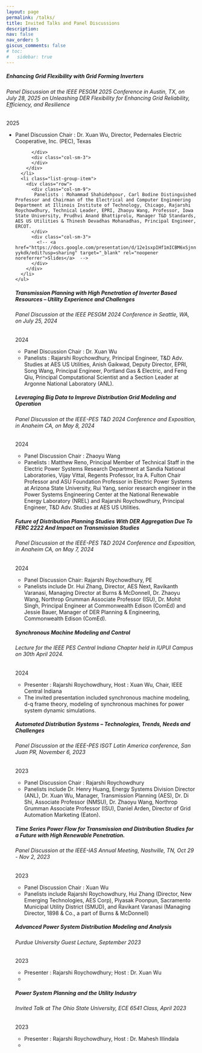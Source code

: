```yaml
---
layout: page
permalink: /talks/
title: Invited Talks and Panel Discussions
description: 
nav: false
nav_order: 5
giscus_comments: false
# toc:
#   sidebar: true
---
```


<!-- <h3 style="color: #4b9cd3;" id="unc"><a href="https://unc.edu">UNC</a></h3> -->
<!-- COMP 311 (Computer Organization) -->
<!-- <div class="card mt-3">
  <div class="p-3">
    <div class="row">
      <div class="col-sm-10">
        <h5 id="comp311" class="card-title">Advanced Power System Distribution Modeling and Analysis</h5>
        <h6 class="card-subtitle font-italic">Purdue University Guest Lecture </h6>
      </div>
      <div class="col-sm-2 text-sm-right">
        <span class="badge">
          2023
        </span>
      </div>
    </div>
    <ul class="card-text font-weight-light list-group list-group-flush">
      <li class="list-group-item">
        <div class="row">
          <div class="col-sm-9">
            In 23S, I developed a SAP (Simple-As-Possible computer) program simulator, which enabled me to autograde and create a SAP programming assignment.
          </div>
          <div class="col-sm-3">
            <a href="/projects/sapsim">SAPsim</a>&nbsp;(<a href="https://github.com/jesse-wei/SAPsim">GitHub</a>)
          </div>
        </div> 
      <!-- </li>
      <li class="list-group-item">
        <div class="row">
          <div class="col-sm-9">
            I added and wrote the autograder for a new part of the ALU implementation assignment, in which students implement flag detection in the ALU.
          </div>
        </div>
      </li> 
      <!-- <li class="list-group-item">
        <div class="row">
          <div class="col-sm-9">
            I created a resource that implements and explains 12 circuits from the course.
          </div>
          <div class="col-sm-3">
            <a href="https://github.com/jesse-wei/COMP311-circuits">COMP 311 circuits</a>
          </div>
        </div>
      </li> 
      <!-- <li class="list-group-item">
        <div class="row">
          <div class="col-sm-9">
            I have written 20+ in-use quiz and exam questions. In 23S, I wrote the entirety of a brand-new Quiz 7 on the MIPS processor and control signals.
          </div>
          <div class="col-sm-3">
          </div>
        </div>
      </li>
      <li class="list-group-item">
        <div class="row">
          <div class="col-sm-9">
            I have written and released explanations for 150+ practice PollEverywhere (PEW) questions. In 23S, I held three review sessions for the entire course, with an average of 40 students at each review session.
          </div>
          <div class="col-sm-3">
            <a href="/assets/pdf/comp311/Quiz1Review.pdf" data-proofer-ignore>Quiz1</a>
            <a href="/assets/pdf/comp311/Quiz2Review.pdf" data-proofer-ignore>Quiz2</a>
            <a href="/assets/pdf/comp311/Quiz3Review.pdf" data-proofer-ignore>Quiz3</a>
            <a href="/assets/pdf/comp311/Quiz4Review.pdf" data-proofer-ignore>Quiz4</a>
            <a href="/assets/pdf/comp311/Quiz5Review.pdf" data-proofer-ignore>Quiz5</a>
            <a href="/assets/pdf/comp311/Quiz6Review.pdf" data-proofer-ignore>Quiz6</a>
            <a href="/assets/pdf/comp311/Exam1Review.pdf" data-proofer-ignore>Exam1</a>
            (These links won't work but are available on request)
          </div>
        </div>
      </li>
      <!-- <li class="list-group-item">
        <div class="row">
          <div class="col-sm-9">
            I received the <a href="https://cs.unc.edu/about/awards/department-awards/pozefsky-la-award/">Diane Pozefsky Learning Assistant Award</a>.
          </div>
          <div class="col-sm-3">
          </div>
        </div>
      </li>
    </ul>
  </div>
</div> -->




<!-- IEEE PESGM 2025 Panel as Speaker (Xuan's Panel) -->
<div class="card mt-3">
  <div class="p-3">
    <div class="row">
      <div class="col-sm-10">
        <h5 id="comp210" class="card-title">Enhancing Grid Flexibility with Grid Forming Inverters </h5>
        <h6 class="card-subtitle font-italic"> Panel Discussion at the IEEE PESGM 2025 Conference in Austin, TX, on July 28, 2025 on Unleashing DER Flexibility for Enhancing Grid Reliability, Efficiency, and Resilience</h6>
      </div>
      <div class="col-sm-2 text-sm-right">
        <span class="badge">
          2025 
        </span>
      </div>
    </div>
    <ul class="card-text font-weight-light list-group list-group-flush">
      <li class="list-group-item">
        <div class="row">
          <div class="col-sm-9">
            Panel Discussion Chair : Dr. Xuan Wu, Director, Pedernales Electric Cooperative, Inc. (PEC), Texas

          </div>
          <div class="col-sm-3">
          </div>
        </div>
      </li>
      <li class="list-group-item">
        <div class="row">
          <div class="col-sm-9">
           Panelists : Mohammad Shahidehpour, Carl Bodine Distinguished Professor and Chairman of the Electrical and Computer Engineering Department at Illinois Institute of Technology, Chicago, Rajarshi Roychowdhury, Technical Leader, EPRI, Zhaoyu Wang, Professor, Iowa State University, Prudhvi Anand Bhattiprolu, Manager T&D Standards, AES US Utilities & Thinesh Devadhas Mohanadhas, Principal Engineer, ERCOT.    
          </div>
          <div class="col-sm-3">
            <!-- <a href="https://docs.google.com/presentation/d/12e1sxpIHf1mICBM6xSjnnCluqbAZQcE1cxS9P-yykdk/edit?usp=sharing" target="_blank" rel="noopener noreferrer">Slides</a>  -->
          </div>
        </div>
      </li>
    </ul>
  </div>
</div>
























<!-- IEEE PESGM 2024 Panel as Speaker (Xuan's Panel) -->
<div class="card mt-3">
  <div class="p-3">
    <div class="row">
      <div class="col-sm-10">
        <h5 id="comp210" class="card-title">Transmission Planning with High Penetration of Inverter Based Resources – Utility Experience and Challenges </h5>
        <h6 class="card-subtitle font-italic"> Panel Discussion at the IEEE PESGM 2024 Conference in Seattle, WA, on July 25, 2024</h6>
      </div>
      <div class="col-sm-2 text-sm-right">
        <span class="badge">
          2024 
        </span>
      </div>
    </div>
    <ul class="card-text font-weight-light list-group list-group-flush">
      <li class="list-group-item">
        <div class="row">
          <div class="col-sm-9">
            Panel Discussion Chair : Dr. Xuan Wu
          </div>
          <div class="col-sm-3">
          </div>
        </div>
      </li>
      <li class="list-group-item">
        <div class="row">
          <div class="col-sm-9">
           Panelists : Rajarshi Roychowdhury, Principal Engineer, T&D Adv. Studies at AES US Utilities, Anish Gaikwad, Deputy Director, EPRI, Song Wang, Principal Engineer, Portland Gas & Electric, and Feng Qiu, Principal Computational Scientist and a Section Leader at Argonne National Laboratory (ANL).    
          </div>
          <div class="col-sm-3">
            <!-- <a href="https://docs.google.com/presentation/d/12e1sxpIHf1mICBM6xSjnnCluqbAZQcE1cxS9P-yykdk/edit?usp=sharing" target="_blank" rel="noopener noreferrer">Slides</a>  -->
          </div>
        </div>
      </li>
    </ul>
  </div>
</div>



















<!-- IEEE T&D 2024 Panel 2 as Speaker (Zhaoyu's Panel) -->
<div class="card mt-3">
  <div class="p-3">
    <div class="row">
      <div class="col-sm-10">
        <h5 id="comp210" class="card-title">Leveraging Big Data to Improve Distribution Grid Modeling and Operation </h5>
        <h6 class="card-subtitle font-italic"> Panel Discussion at the IEEE-PES T&D 2024 Conference and Exposition, in Anaheim CA, on May 8, 2024</h6>
      </div>
      <div class="col-sm-2 text-sm-right">
        <span class="badge">
          2024 
        </span>
      </div>
    </div>
    <ul class="card-text font-weight-light list-group list-group-flush">
      <li class="list-group-item">
        <div class="row">
          <div class="col-sm-9">
            Panel Discussion Chair : Zhaoyu Wang
          </div>
          <div class="col-sm-3">
          </div>
        </div>
      </li>
      <li class="list-group-item">
        <div class="row">
          <div class="col-sm-9">
           Panelists : Matthew Reno, Principal Member of Technical Staff in the Electric Power Systems Research Department at Sandia National Laboratories, Vijay Vittal, Regents Professor, Ira A. Fulton Chair Professor and ASU Foundation Professor in Electric Power Systems at Arizona State University, Rui Yang, senior research engineer in the Power Systems Engineering Center at the National Renewable Energy Laboratory (NREL) and Rajarshi Roychowdhury, Principal Engineer, T&D Adv. Studies at AES US Utilities.  
          </div>
          <div class="col-sm-3">
            <!-- <a href="https://docs.google.com/presentation/d/12e1sxpIHf1mICBM6xSjnnCluqbAZQcE1cxS9P-yykdk/edit?usp=sharing" target="_blank" rel="noopener noreferrer">Slides</a>  -->
          </div>
        </div>
      </li>
    </ul>
  </div>
</div>



<!-- IEEE T&D 2024 Panel 1 as Chair-->
<div class="card mt-3">
  <div class="p-3">
    <div class="row">
      <div class="col-sm-10">
        <h5 id="comp210" class="card-title">Future of Distribution Planning Studies With DER Aggregation Due To FERC 2222 And Impact on Transmission Studies</h5>
        <h6 class="card-subtitle font-italic"> Panel Discussion at the IEEE-PES T&D 2024 Conference and Exposition, in Anaheim CA, on May 7, 2024</h6>
      </div>
      <div class="col-sm-2 text-sm-right">
        <span class="badge">
          2024 
        </span>
      </div>
    </div>
    <ul class="card-text font-weight-light list-group list-group-flush">
      <li class="list-group-item">
        <div class="row">
          <div class="col-sm-9">
            Panel Discussion Chair: Rajarshi Roychowdhury, PE
          </div>
          <div class="col-sm-3">
          </div>
        </div>
      </li>
      <li class="list-group-item">
        <div class="row">
          <div class="col-sm-9">
           Panelists include Dr. Hui Zhang, Director, AES Next, Ravikanth Varanasi, Managing Director at Burns & McDonnell, Dr. Zhaoyu Wang, Northrop Grumman Associate Professor (ISU), Dr. Mohit Singh, Principal Engineer at Commonwealth Edison (ComEd) and Jessie Bauer, Manager of DER Planning & Engineering, Commonwealth Edison (ComEd). 
          </div>
          <div class="col-sm-3">
            <!-- <a href="https://docs.google.com/presentation/d/12e1sxpIHf1mICBM6xSjnnCluqbAZQcE1cxS9P-yykdk/edit?usp=sharing" target="_blank" rel="noopener noreferrer">Slides</a>  -->
          </div>
        </div>
      </li>
    </ul>
  </div>
</div>




<!-- PES Central Indiana + IUPUI Invited Lecture -->
<div class="card mt-3">
  <div class="p-3">
    <div class="row">
      <div class="col-sm-10">
        <h5 id="comp210" class="card-title">Synchronous Machine Modeling and Control</h5>
        <h6 class="card-subtitle font-italic"> Lecture for the IEEE PES Central Indiana Chapter held in IUPUI Campus on 30th April 2024.</h6>
      </div>
      <div class="col-sm-2 text-sm-right">
        <span class="badge">
          2024 
        </span>
      </div>
    </div>
    <ul class="card-text font-weight-light list-group list-group-flush">
      <li class="list-group-item">
        <div class="row">
          <div class="col-sm-9">
            Presenter : Rajarshi Roychowdhury, Host : Xuan Wu, Chair, IEEE Central Indiana
          </div>
          <div class="col-sm-3">
          </div>
        </div>
      </li>
      <li class="list-group-item">
        <div class="row">
          <div class="col-sm-9">
           The invited presentation included synchronous machine modeling, d-q frame theory, modeling of synchronous machines for power system dynamic simulations.
          </div>
          <div class="col-sm-3">
            <!-- <a href="https://docs.google.com/presentation/d/12e1sxpIHf1mICBM6xSjnnCluqbAZQcE1cxS9P-yykdk/edit?usp=sharing" target="_blank" rel="noopener noreferrer">Slides</a>  -->
          </div>
        </div>
      </li>
    </ul>
  </div>
</div>






<!-- ISGT-LA panel discussion -->
<div class="card mt-3">
  <div class="p-3">
    <div class="row">
      <div class="col-sm-10">
        <h5 id="comp210" class="card-title">Automated Distribution Systems – Technologies, Trends, Needs and Challenges</h5>
        <h6 class="card-subtitle font-italic"> Panel Discussion at the IEEE-PES ISGT Latin America conference, San Juan PR, November 6, 2023</h6>
      </div>
      <div class="col-sm-2 text-sm-right">
        <span class="badge">
          2023 
        </span>
      </div>
    </div>
    <ul class="card-text font-weight-light list-group list-group-flush">
      <li class="list-group-item">
        <div class="row">
          <div class="col-sm-9">
            Panel Discussion Chair : Rajarshi Roychowdhury
          </div>
          <div class="col-sm-3">
          </div>
        </div>
      </li>
      <li class="list-group-item">
        <div class="row">
          <div class="col-sm-9">
           Panelists include Dr. Henry Huang, Energy Systems Division Director (ANL), Dr. Xuan Wu, Manager, Transmission Planning (AES), Dr. Di Shi, Associate Professor (NMSU), Dr. Zhaoyu Wang, Northrop Grumman Associate Professor (ISU), Daniel Arden, Director of Grid Automation Marketing (Eaton).
          </div>
          <div class="col-sm-3">
            <!-- <a href="https://docs.google.com/presentation/d/12e1sxpIHf1mICBM6xSjnnCluqbAZQcE1cxS9P-yykdk/edit?usp=sharing" target="_blank" rel="noopener noreferrer">Slides</a>  -->
          </div>
        </div>
      </li>
    </ul>
  </div>
</div>
<!-- IEEE IAS AM 2023-->
<div class="card mt-3">
  <div class="p-3">
    <div class="row">
      <div class="col-sm-10">
        <h5 id="comp210" class="card-title">Time Series Power Flow for Transmission and Distribution Studies for a Future with High Renewable Penetration. </h5>
        <h6 class="card-subtitle font-italic"> Panel Discussion at the IEEE-IAS Annual Meeting, Nashville, TN, Oct 29 - Nov 2, 2023</h6>
      </div>
      <div class="col-sm-2 text-sm-right">
        <span class="badge">
          2023 
        </span>
      </div>
    </div>
    <ul class="card-text font-weight-light list-group list-group-flush">
      <li class="list-group-item">
        <div class="row">
          <div class="col-sm-9">
            Panel Discussion Chair : Xuan Wu 
          </div>
          <div class="col-sm-3">
          </div>
        </div>
      </li>
      <li class="list-group-item">
        <div class="row">
          <div class="col-sm-9">
           Panelists include Rajarshi Roychowdhury, Hui Zhang (Director, New Emerging Technologies, AES Corp), Piyasak Poonpun, Sacramento Municipal Utility District (SMUD), and Ravikant Varanasi (Managing Director, 1898 & Co., a part of Burns & McDonnell)
          </div>
          <div class="col-sm-3">
            <!-- <a href="https://docs.google.com/presentation/d/12e1sxpIHf1mICBM6xSjnnCluqbAZQcE1cxS9P-yykdk/edit?usp=sharing" target="_blank" rel="noopener noreferrer">Slides</a>  -->
          </div>
        </div>
      </li>
    </ul>
  </div>
</div>
<!-- Power Distribution iupui (Advanced Power System Distribution Modeling and Analysis) -->
<div class="card mt-3">
  <div class="p-3">
    <div class="row">
      <div class="col-sm-10">
        <h5 id="comp210" class="card-title">Advanced Power System Distribution Modeling and Analysis</h5>
        <h6 class="card-subtitle font-italic"> Purdue University Guest Lecture, September 2023 </h6>
      </div>
      <div class="col-sm-2 text-sm-right">
        <span class="badge">
          2023 
        </span>
      </div>
    </div>
    <ul class="card-text font-weight-light list-group list-group-flush">
      <li class="list-group-item">
        <div class="row">
          <div class="col-sm-9">
            Presenter : Rajarshi Roychowdhury; Host : Dr. Xuan Wu
          </div>
          <div class="col-sm-3">
          </div>
        </div>
      </li>
      <li class="list-group-item">
        <div class="row">
          <div class="col-sm-9">
            <!-- I held 5 quiz review sessions. -->
          </div>
          <div class="col-sm-3">
            <!-- <a href="https://docs.google.com/presentation/d/12e1sxpIHf1mICBM6xSjnnCluqbAZQcE1cxS9P-yykdk/edit?usp=sharing" target="_blank" rel="noopener noreferrer">Slides</a>  -->
          </div>
        </div>
      </li>
    </ul>
  </div>
</div>

<!-- COMP 110 (Introduction to Programming and Data Science) -->
<div class="card mt-3">
  <div class="p-3">
    <div class="row">
      <div class="col-sm-10">
        <h5 id="comp110" class="card-title">Power System Planning and the Utility Industry</h5>
        <h6 class="card-subtitle font-italic">Invited Talk at The Ohio State University, ECE 6541 Class, April 2023 </h6>
      </div>
      <div class="col-sm-2 text-sm-right">
        <span class="badge">
          2023
        </span>
      </div>
    </div>
    <ul class="card-text font-weight-light list-group list-group-flush">
      <li class="list-group-item">
        <div class="row">
          <div class="col-sm-9">
            Presenter : Rajarshi Roychowdhury, Host : Dr. Mahesh Illindala
          </div>
          <div class="col-sm-3">
            <!-- <a href="https://docs.google.com/presentation/d/1EHSeRvvkmLQSM9iJL0GyXE-p_i4bnn7eMuCr-YWPQ_A/">Slides</a> -->
            <!-- <br> -->
            <!-- <a href="https://github.com/comp110git/git-workshop">GitHub</a> -->
          </div>
        </div>
      </li>
      <li class="list-group-item">
        <div class="row">
          <div class="col-sm-9">
            <!-- I created additional exercises for advanced learners. -->
          </div>
          <!-- <div class="col-sm-3">
            <a href="https://22s.comp110.com/explore/side-quest/sq01-pong.html">Pong</a>
            <br>
            <a href="https://22s.comp110.com/explore/side-quest/sq00-ttt.html">Tic-Tac-Toe</a>
            <br>
            <a href="https://22s.comp110.com/explore/pandas/exds01-cleaning.html">Data cleaning</a>
          </div> -->
        </div>
      </li>
    </ul>
  </div>
</div>

<br>

<!-- ACT -->
<!-- <h3 id="self-employed">Self-employed</h3>
<div class="card mt-3">
  <div class="p-3">
    <div class="row">
      <div class="col-sm-10">
        <h5 id="act" class="card-title">ACT</h5>
        <h6 class="card-subtitle font-italic">Jan. 2021 - June 2022: Private ACT Tutor</h6>
      </div>
    </div>
    <ul class="card-text font-weight-light list-group list-group-flush">
      <li class="list-group-item">
        <div class="row">
          <div class="col-sm-9">
            I wrote a guide to the ACT in high school and have updated it quite a bit. I also wrote about advanced math concepts on the ACT.
          </div>
          <div class="col-sm-3">
            <a href="/blog/2022/guide-to-act/">Jesse's Guide to the ACT®</a>
            <br>
            <a href="/assets/pdf/act/Advanced_Math_Concepts_for_the_ACT.pdf">Advanced Math Concepts for the ACT®</a> (<a href="https://www.overleaf.com/read/rhmqqyskcrwp">Source</a>)
          </div>
        </div>
      </li>
      <li class="list-group-item">
        <div class="row">
          <div class="col-sm-9">
            I created resources for my students and compile them on this website.
          </div>
          <div class="col-sm-3">
            <a href="/blog/2022/tutoring-notes">Notes from lessons</a>
            <a href="/blog/2022/math-gists">Math GitHub gists</a>
            <a href="/blog/2022/desmos">Desmos links</a>
          </div>
        </div>
      </li>
      <li class="list-group-item">
        <div class="row">
          <div class="col-sm-9">
            A lot of my blog post ideas came from topics I covered during my tutoring lessons. They're quite out-of-scope for the ACT because they're for a general audience, not just ACT test-takers.
          </div>
          <div class="col-sm-3">
            <a href="/blog/category/act/">Blog</a> (ACT category)
          </div>
        </div>
      </li>
    </ul>
  </div>
</div>

<!-- Separation before Giscus comments
<br> -->


